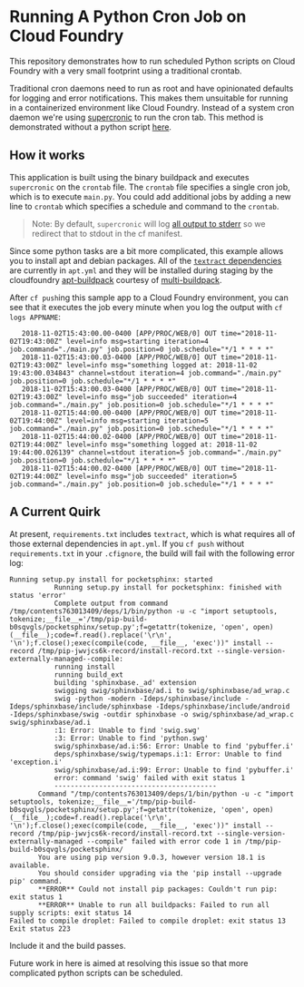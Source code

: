 # Running A Python Cron Job on Cloud Foundry

This repository demonstrates how to run scheduled Python scripts on Cloud Foundry with a very small footprint using a traditional crontab.

Traditional cron daemons need to run as root and have opinionated defaults for logging and error notifications. This makes them unsuitable for running in a containerized environment like Cloud Foundry. Instead of a system cron daemon we're using [supercronic](https://github.com/aptible/supercronic) to run the cron tab. This method is demonstrated without a python script [here](https://github.com/Meshcloud/cf-cron).

## How it works

This application is built using the binary buildpack and executes `supercronic` on the `crontab` file. The `crontab` file specifies a single cron job, which is to execute `main.py`. You could add additional jobs by adding a new line to `crontab` which specifies a schedule and command to the `crontab`. 

> Note: By default, `supercronic` will log [all output to stderr](https://github.com/aptible/supercronic/issues/16) so we redirect that to stdout in the cf manifest. 

Since some python tasks are a bit more complicated, this example allows you to install apt and debian packages. All of the [`textract` dependencies](https://textract.readthedocs.io/en/stable/installation.html) are currently in `apt.yml` and they will be installed during staging by the cloudfoundry [apt-buildpack](https://github.com/cloudfoundry/apt-buildpack)
courtesy of [multi-buildpack](https://github.com/cloudfoundry/multi-buildpack).

After `cf push`ing this sample app to a Cloud Foundry environment, you can see that it executes the job every minute when you log the output with `cf logs APPNAME`:

```
   2018-11-02T15:43:00.00-0400 [APP/PROC/WEB/0] OUT time="2018-11-02T19:43:00Z" level=info msg=starting iteration=4 job.command="./main.py" job.position=0 job.schedule="*/1 * * * *"
   2018-11-02T15:43:00.03-0400 [APP/PROC/WEB/0] OUT time="2018-11-02T19:43:00Z" level=info msg="something logged at: 2018-11-02 19:43:00.034843" channel=stdout iteration=4 job.command="./main.py" job.position=0 job.schedule="*/1 * * * *"
   2018-11-02T15:43:00.03-0400 [APP/PROC/WEB/0] OUT time="2018-11-02T19:43:00Z" level=info msg="job succeeded" iteration=4 job.command="./main.py" job.position=0 job.schedule="*/1 * * * *"
   2018-11-02T15:44:00.00-0400 [APP/PROC/WEB/0] OUT time="2018-11-02T19:44:00Z" level=info msg=starting iteration=5 job.command="./main.py" job.position=0 job.schedule="*/1 * * * *"
   2018-11-02T15:44:00.02-0400 [APP/PROC/WEB/0] OUT time="2018-11-02T19:44:00Z" level=info msg="something logged at: 2018-11-02 19:44:00.026139" channel=stdout iteration=5 job.command="./main.py" job.position=0 job.schedule="*/1 * * * *"
   2018-11-02T15:44:00.02-0400 [APP/PROC/WEB/0] OUT time="2018-11-02T19:44:00Z" level=info msg="job succeeded" iteration=5 job.command="./main.py" job.position=0 job.schedule="*/1 * * * *"
```

## A Current Quirk
At present, `requirements.txt` includes `textract`, which is what requires all of those external dependencies in `apt.yml`. If you `cf push` without `requirements.txt` in your `.cfignore`, the build will fail with the following error log:

```
Running setup.py install for pocketsphinx: started
           Running setup.py install for pocketsphinx: finished with status 'error'
           Complete output from command /tmp/contents763013409/deps/1/bin/python -u -c "import setuptools, tokenize;__file__='/tmp/pip-build-b0sqvgls/pocketsphinx/setup.py';f=getattr(tokenize, 'open', open)(__file__);code=f.read().replace('\r\n', '\n');f.close();exec(compile(code, __file__, 'exec'))" install --record /tmp/pip-jwvjcs6k-record/install-record.txt --single-version-externally-managed--compile:
           running install
           running build_ext
           building 'sphinxbase._ad' extension
           swigging swig/sphinxbase/ad.i to swig/sphinxbase/ad_wrap.c
           swig -python -modern -Ideps/sphinxbase/include -Ideps/sphinxbase/include/sphinxbase -Ideps/sphinxbase/include/android -Ideps/sphinxbase/swig -outdir sphinxbase -o swig/sphinxbase/ad_wrap.c swig/sphinxbase/ad.i
           :1: Error: Unable to find 'swig.swg'
           :3: Error: Unable to find 'python.swg'
           swig/sphinxbase/ad.i:56: Error: Unable to find 'pybuffer.i'
           deps/sphinxbase/swig/typemaps.i:1: Error: Unable to find 'exception.i'
           swig/sphinxbase/ad.i:99: Error: Unable to find 'pybuffer.i'
           error: command 'swig' failed with exit status 1
           ----------------------------------------
       Command "/tmp/contents763013409/deps/1/bin/python -u -c "import setuptools, tokenize;__file__='/tmp/pip-build-b0sqvgls/pocketsphinx/setup.py';f=getattr(tokenize, 'open', open)(__file__);code=f.read().replace('\r\n', '\n');f.close();exec(compile(code, __file__, 'exec'))" install --record /tmp/pip-jwvjcs6k-record/install-record.txt --single-version-externally-managed --compile" failed with error code 1 in /tmp/pip-build-b0sqvgls/pocketsphinx/
       You are using pip version 9.0.3, however version 18.1 is available.
       You should consider upgrading via the 'pip install --upgrade pip' command.
       **ERROR** Could not install pip packages: Couldn't run pip: exit status 1
       **ERROR** Unable to run all buildpacks: Failed to run all supply scripts: exit status 14
Failed to compile droplet: Failed to compile droplet: exit status 13
Exit status 223
```

Include it and the build passes. 

Future work in here is aimed at resolving this issue so that more complicated python scripts can be scheduled.
